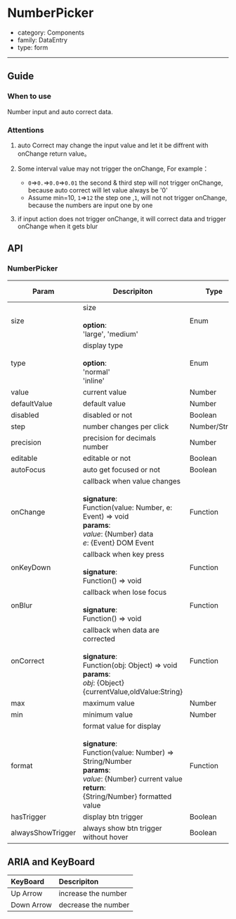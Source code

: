 # NumberPicker

-   category: Components
-   family: DataEntry
-   type: form

---

## Guide

### When to use
Number input and auto correct data.
### Attentions

1.  auto Correct may change the input value and let it be diffrent with onChange return value。

2.  Some interval value may not trigger the onChange, For example：

    -   `0`=>`0.`=>`0.0`=>`0.01`  the second & third step will not trigger onChange, because auto correct will let  value  always be '0'
    -   Assume min=10, `1`=>`12`  the step one ,`1`, will not  not trigger onChange, because the numbers are input one by one

3.  if input action does not trigger onChange, it will  correct data and trigger onChange when it gets blur

## API

### NumberPicker

| Param | Descripiton  | Type  | Default Value |
| ------------ | ------------------------------------------------------------------------------------------------------------------------------- | ------------- | --------- |
| size         | size<br><br>**option**:<br>'large', 'medium'                                                                                         | Enum          | 'medium'  |
| type         | display type<br><br>**option**:<br>'normal'<br>'inline'                                                                         | Enum          | 'normal'  |
| value        | current value                                                                                                                            | Number        | -         |
| defaultValue | default value                                                                                                                             | Number        | 0         |
| disabled     | disabled or not                                                                                                                         | Boolean       | -         |
| step         | number changes per click                                                                                                                             | Number/String | 1         |
| precision    | precision for decimals number                                                                                                                        | Number        | 0         |
| editable     | editable  or not                                                                                                                      | Boolean       | true      |
| autoFocus    | auto get focused or not                                                                                                                           | Boolean       | -         |
| onChange     | callback when value changes<br><br>**signature**:<br>Function(value: Number, e: Event) => void<br>**params**:<br>_value_: {Number} data<br>_e_: {Event} DOM Event | Function      | func.noop |
| onKeyDown    | callback when key press<br><br>**signature**:<br>Function() => void                                                                                       | Function      | func.noop |
| onBlur       | callback when lose focus<br><br>**signature**:<br>Function() => void                                                                                       | Function      | func.noop |
| onCorrect    | callback when data are corrected<br><br>**signature**:<br>Function(obj: Object) => void<br>**params**:<br>_obj_: {Object} {currentValue,oldValue:String}           | Function      | func.noop |
| max          | maximum value                                                                                                       | Number        | Infinity  |
| min          | minimum value                                                                                                        | Number        | -Infinity |
| format       | format value for display<br><br>**signature**:<br>Function(value: Number) => String/Number<br>**params**:<br>_value_: {Number} current value<br>**return**:<br>{String/Number} formatted value<br> | Function      | -         |
| hasTrigger        | display btn trigger | Boolean       | true      |
| alwaysShowTrigger | always show btn trigger without hover | Boolean       | false     |

## ARIA and KeyBoard

| KeyBoard          | Descripiton                              |
| :---------- | :------------------------------ |
| Up Arrow    | increase the number                          |
| Down Arrow  | decrease the number                          |
